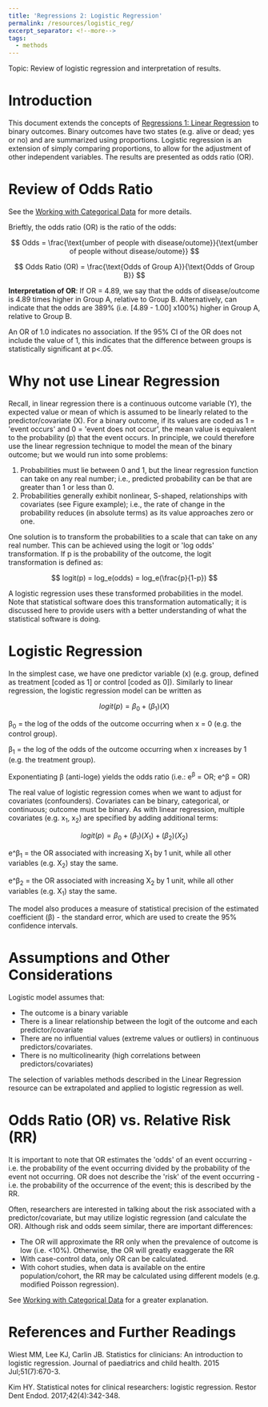 ```yaml
---
title: 'Regressions 2: Logistic Regression'
permalink: /resources/logistic_reg/
excerpt_separator: <!--more-->
tags:
  - methods
---
```

<!--more-->
Topic: Review of logistic regression and interpretation of results.

# Introduction 
This document extends the concepts of [Regressions 1: Linear Regression](/resources/linear_reg/) to binary outcomes. Binary outcomes have two states (e.g. alive or dead; yes or no) and are summarized using proportions. Logistic regression is an extension of simply comparing proportions, to allow for the adjustment of other independent variables. The results are presented as odds ratio (OR).



# Review of Odds Ratio
See the [Working with Categorical Data](/resources/rd_rr_od/) for more details.

Brieftly, the odds ratio (OR) is the ratio of the odds: 

$$ Odds = \frac{\text{umber of people with disease/outome}}{\text{umber of people without disease/outome}} $$

$$ Odds Ratio (OR) = \frac{\text{Odds of Group A}}{\text{Odds of Group B}} $$

**Interpretation of OR**: If OR = 4.89, we say that the odds of disease/outcome is 4.89 times higher in Group  A, relative to Group B. Alternatively, can indicate that the odds are 389% (i.e. [4.89 - 1.00] x100%)  higher in Group  A, relative to Group B.

An OR of 1.0 indicates no association. If the 95% CI of the OR does not include the value of 1, this indicates that the difference between groups is statistically significant at p<.05.


# Why not use Linear Regression
Recall, in linear regression there is a continuous outcome variable (Y), the expected value or mean of which is assumed to be linearly related to the predictor/covariate (X). For a binary outcome, if its values are coded as 1 = 'event occurs' and 0 = 'event does not occur', the mean value is equivalent to the probability (p) that the event occurs. In principle, we could therefore use the linear regression technique to model the mean of the binary outcome; but we would run into some problems:
1.	Probabilities must lie between 0 and 1, but the linear regression function can take on any real number; i.e., predicted probability can be that are greater than 1 or less than 0.
2.	Probabilities generally exhibit nonlinear, S-shaped, relationships with covariates (see Figure example); i.e., the rate of change in the probability reduces (in absolute terms) as its value approaches zero or one. 

One solution is to transform the probabilities to a scale that can take on any real number. This can be achieved using the logit or 'log odds' transformation. If p is the probability of the outcome, the logit transformation is defined as:

$$ logit(p) = log_e(odds) = log_e(\frac{p}{1-p}) $$

A logistic regression uses these transformed probabilities in the model. Note that statistical software does this transformation automatically; it is discussed here to provide users with a better understanding of what the statistical software is doing.



# Logistic Regression
In the simplest case, we have one predictor variable (x) (e.g. group, defined as treatment [coded as 1] or control [coded as 0]). Similarly to linear regression, the logistic regression model can be written as 

$$ logit(p) = β_0 + (β_1)(X) $$

β<sub>0</sub> = the log of the odds of the outcome occurring when x = 0 (e.g. the control group).

β<sub>1</sub> = the log of the odds of the outcome occurring when x increases by 1 (e.g. the treatment group).

Exponentiating β (anti-loge) yields the odds ratio  (i.e.: e<sup>β</sup> = OR; e^β = OR) 


The real value of logistic regression comes when we want to adjust for covariates (confounders). Covariates can be binary, categorical, or continuous; outcome must be binary. As with linear regression, multiple covariates (e.g. x<sub>1</sub>, x<sub>2</sub>) are specified by adding additional terms:     

$$ logit(p) = β_0 + (β_1)(X_1)+ (β_2)(X_2)$$

e^β<sub>1</sub> = the OR associated with increasing X<sub>1</sub> by 1 unit, while all other variables (e.g. X<sub>2</sub>) stay the same.

e^β<sub>2</sub> = the OR associated with increasing X<sub>2</sub> by 1 unit, while all other variables (e.g. X<sub>1</sub>) stay the same.

The model also produces a measure of statistical precision of the estimated coefficient (β) - the standard error, which are used to create the 95% confidence intervals.


# Assumptions and Other Considerations
Logistic model assumes that:
- The outcome is a binary variable
- There is a linear relationship between the logit of the outcome and each predictor/covariate
- There are no influential values (extreme values or outliers) in continuous predictors/covariates. 
- There is no multicolinearity (high correlations between predictors/covariates)

The selection of variables methods described in the Linear Regression resource can be extrapolated and applied to logistic regression as well.


# Odds Ratio (OR) vs. Relative Risk (RR)
It is important to note that OR estimates the 'odds' of an event occurring - i.e. the probability of the event occurring divided by the probability of the event not occurring. OR does not describe the 'risk' of the event occurring - i.e. the  probability of the occurrence of the event; this is described by the RR.

Often, researchers are interested in talking about the risk associated with a predictor/covariate, but may utilize logistic regression (and calculate the OR). Although risk and odds seem similar, there are important differences:
- The OR will approximate the RR only when the prevalence of outcome is low (i.e. <10%). Otherwise, the OR will greatly exaggerate the RR
- With case-control data, only OR can be calculated.
- With cohort studies, when data is available on the entire population/cohort, the RR may be calculated using different models (e.g. modified Poisson regression).

See [Working with Categorical Data](/resources/rd_rr_od/) for a greater explanation.

# References and Further Readings

Wiest MM, Lee KJ, Carlin JB. Statistics for clinicians: An introduction to logistic regression. Journal of paediatrics and child health. 2015 Jul;51(7):670-3.

Kim HY. Statistical notes for clinical researchers: logistic regression. Restor Dent Endod. 2017;42(4):342-348.



